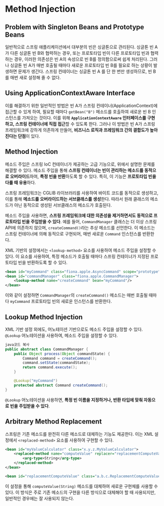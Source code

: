 # Method Injection

## Problem with Singleton Beans and Prototype Beans

일반적으로 스프링 애플리케이션에서 대부분의 빈은 싱글톤으로 관리된다. 싱글톤 빈 A가 다른 싱글톤 빈 B와 협력하는 경우, 또는 프로토타입 빈이 다른 프로토타입 빈과 협력하는 경우, 이러한 의존성은 빈 A의 속성으로 빈 B를 정의함으로써 쉽게 처리된다. 그러나 싱글톤 빈 A가 매번 호출될 때마다 새로운 프로토타입 빈 B를 필요로 하는 상황이 발생하면 문제가 생긴다. 스프링 컨테이너는 싱글톤 빈 A 를 단 한 번만 생성하므로, 빈 B를 매번 새로 설정해 줄 수 없다.

## Using ApplicationContextAware Interface

이를 해결하기 위한 일반적인 방법은 빈 A가 스프링 컨테이너(ApplicationContext)에 접근할 수 있게 하여, 필요할 때마다 `getBean("B")` 메소드를 호출하여 새로운 빈 B 인스턴스를 가져오는 것이다. 이를 위해 **`ApplicationContextAware` 인터페이스를 구현하고, 스프링 컨테이너에 직접 접근**할 수 있도록 한다. 그러나 이 방법은 빈 A가 스프링 프레임워크에 강하게 의존하게 만들어, **비즈니스 로직과 프레임워크 간의 결합도가 높아진다는 단점**이 있다.

## Method Injection

메소드 주입은 스프링 IoC 컨테이너가 제공하는 고급 기능으로, 위에서 설명한 문제를 해결할 수 있다. 메소드 주입을 통해 **스프링 컨테이너는 빈이 관리하는 메소드를 동적으로 오버라이드**하여, **특정 빈을 반환**하도록 할 수 있다. 특히, 이 기능은 **프로토타입 빈을 다룰 때 유용**하다. 

스프링 프레임워크는 CGLIB 라이브러리를 사용하여 바이트 코드를 동적으로 생성하고, 이를 통해 **메소드를 오버라이드하는 서브클래스를 생성**한다. 따라서 원래 클래스의 메소드가 아닌 동적으로 생성된 서브클래스의 메소드가 호출된다.

 메소드 주입을 사용하면, **스프링 프레임워크에 대한 의존성을 제거하면서도 동적으로 프로토타입 빈을 주입받을 수 있다**. 예를 들어, `CommandManager` 클래스는 더 이상 스프링 API에 의존하지 않으며, `createCommand()`라는 추상 메소드를 선언한다. 이 메소드는 스프링 컨테이너에 의해 동적으로 구현되어, 매번 새로운 `Command` 인스턴스를 반환한다.

XML 기반의 설정에서는 `<lookup-method>` 요소를 사용하여 메소드 주입을 설정할 수 있다. 이 요소를 사용하여, 특정 메소드가 호출될 때마다 스프링 컨테이너가 지정된 프로토타입 빈을 반환하도록 할 수 있다.

```xml
<bean id="myCommand" class="fiona.apple.AsyncCommand" scope="prototype"/>
<bean id="commandManager" class="fiona.apple.CommandManager">
    <lookup-method name="createCommand" bean="myCommand"/>
</bean>
```

이와 같이 설정하면 `CommandManager`의 `createCommand()` 메소드는 매번 호출될 때마다 `myCommand` 프로토타입 빈의 새로운 인스턴스를 반환한다.

## Lookup Method Injection

XML 기반 설정 외에도, 어노테이션 기반으로도 메소드 주입을 설정할 수 있다. `@Lookup` 어노테이션을 사용하여, 메소드 주입을 설정할 수 있다. 

```java
java코드 복사
public abstract class CommandManager {
    public Object process(Object commandState) {
        Command command = createCommand();
        command.setState(commandState);
        return command.execute();
    }

    @Lookup("myCommand")
    protected abstract Command createCommand();
}

```

`@Lookup` 어노테이션을 사용하면, **특정 빈 이름을 지정하거나, 반환 타입에 맞춰 자동으로 빈을 주입받을 수 있다**.

## Arbitrary Method Replacement

스프링은 기존 메소드를 완전히 다른 메소드로 대체하는 기능도 제공한다. 이는 XML 설정에서 `<replaced-method>` 요소를 사용하여 구현할 수 있다.

```xml
<bean id="myValueCalculator" class="x.y.z.MyValueCalculator">
    <replaced-method name="computeValue" replacer="replacementComputeValue">
        <arg-type>String</arg-type>
    </replaced-method>
</bean>

<bean id="replacementComputeValue" class="a.b.c.ReplacementComputeValue"/>
```

이 설정을 통해 `computeValue(String)` 메소드를 대체하여 새로운 구현체를 사용할 수 있다. 이 방식은 주로 기존 메소드의 구현을 다른 방식으로 대체해야 할 때 사용되지만, 일반적인 경우에는 잘 사용되지 않는다.
